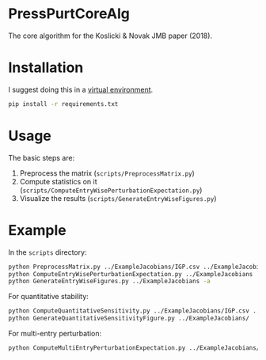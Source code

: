 # PressPurtCoreAlg
The core algorithm for the Koslicki &amp; Novak JMB paper (2018).

# Installation
I suggest doing this in a [virtual environment](https://docs.python.org/3/library/venv.html).
```bash
pip install -r requirements.txt
```

# Usage
The basic steps are:
1. Preprocess the matrix (`scripts/PreprocessMatrix.py`)
2. Compute statistics on it (`scripts/ComputeEntryWisePerturbationExpectation.py`)
3. Visualize the results (`scripts/GenerateEntryWiseFigures.py`)

# Example
In the `scripts` directory:
```bash
python PreprocessMatrix.py ../ExampleJacobians/IGP.csv ../ExampleJacobians
python ComputeEntryWisePerturbationExpectation.py ../ExampleJacobians
python GenerateEntryWiseFigures.py ../ExampleJacobians -a
```

For quantitative stability:
```bash
python ComputeQuantitativeSensitivity.py ../ExampleJacobians/IGP.csv ../ExampleJacobians/
python GenerateQuantitativeSensitivityFigure.py ../ExampleJacobians/
```

For multi-entry perturbation:
```bash
python ComputeMultiEntryPerturbationExpectation.py ../ExampleJacobians/IGP.csv 
```
